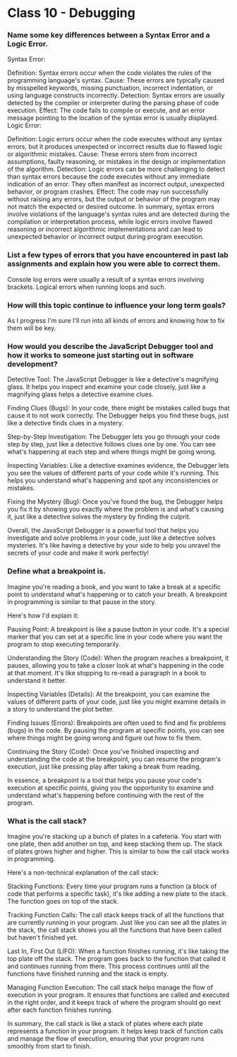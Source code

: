 # Class 10 - Debugging

### Name some key differences between a Syntax Error and a Logic Error.

Syntax Error:

Definition: Syntax errors occur when the code violates the rules of the programming language's syntax.
Cause: These errors are typically caused by misspelled keywords, missing punctuation, incorrect indentation, or using language constructs incorrectly.
Detection: Syntax errors are usually detected by the compiler or interpreter during the parsing phase of code execution.
Effect: The code fails to compile or execute, and an error message pointing to the location of the syntax error is usually displayed.
Logic Error:

Definition: Logic errors occur when the code executes without any syntax errors, but it produces unexpected or incorrect results due to flawed logic or algorithmic mistakes.
Cause: These errors stem from incorrect assumptions, faulty reasoning, or mistakes in the design or implementation of the algorithm.
Detection: Logic errors can be more challenging to detect than syntax errors because the code executes without any immediate indication of an error. They often manifest as incorrect output, unexpected behavior, or program crashes.
Effect: The code may run successfully without raising any errors, but the output or behavior of the program may not match the expected or desired outcome.
In summary, syntax errors involve violations of the language's syntax rules and are detected during the compilation or interpretation process, while logic errors involve flawed reasoning or incorrect algorithmic implementations and can lead to unexpected behavior or incorrect output during program execution.

### List a few types of errors that you have encountered in past lab assignments and explain how you were able to correct them.

Console log errors were usually a result of a syntax errors involving brackets. Logical errors when running loops and such.

### How will this topic continue to influence your long term goals?

As I progress I'm sure I'll run into all kinds of errors and knowing how to fix them will be key.

### How would you describe the JavaScript Debugger tool and how it works to someone just starting out in software development?

Detective Tool: The JavaScript Debugger is like a detective's magnifying glass. It helps you inspect and examine your code closely, just like a magnifying glass helps a detective examine clues.

Finding Clues (Bugs): In your code, there might be mistakes called bugs that cause it to not work correctly. The Debugger helps you find these bugs, just like a detective finds clues in a mystery.

Step-by-Step Investigation: The Debugger lets you go through your code step by step, just like a detective follows clues one by one. You can see what's happening at each step and where things might be going wrong.

Inspecting Variables: Like a detective examines evidence, the Debugger lets you see the values of different parts of your code while it's running. This helps you understand what's happening and spot any inconsistencies or mistakes.

Fixing the Mystery (Bug): Once you've found the bug, the Debugger helps you fix it by showing you exactly where the problem is and what's causing it, just like a detective solves the mystery by finding the culprit.

Overall, the JavaScript Debugger is a powerful tool that helps you investigate and solve problems in your code, just like a detective solves mysteries. It's like having a detective by your side to help you unravel the secrets of your code and make it work perfectly!

### Define what a breakpoint is.

 Imagine you're reading a book, and you want to take a break at a specific point to understand what's happening or to catch your breath. A breakpoint in programming is similar to that pause in the story.

Here's how I'd explain it:

Pausing Point: A breakpoint is like a pause button in your code. It's a special marker that you can set at a specific line in your code where you want the program to stop executing temporarily.

Understanding the Story (Code): When the program reaches a breakpoint, it pauses, allowing you to take a closer look at what's happening in the code at that moment. It's like stopping to re-read a paragraph in a book to understand it better.

Inspecting Variables (Details): At the breakpoint, you can examine the values of different parts of your code, just like you might examine details in a story to understand the plot better.

Finding Issues (Errors): Breakpoints are often used to find and fix problems (bugs) in the code. By pausing the program at specific points, you can see where things might be going wrong and figure out how to fix them.

Continuing the Story (Code): Once you've finished inspecting and understanding the code at the breakpoint, you can resume the program's execution, just like pressing play after taking a break from reading.

In essence, a breakpoint is a tool that helps you pause your code's execution at specific points, giving you the opportunity to examine and understand what's happening before continuing with the rest of the program.

### What is the call stack?

Imagine you're stacking up a bunch of plates in a cafeteria. You start with one plate, then add another on top, and keep stacking them up. The stack of plates grows higher and higher. This is similar to how the call stack works in programming.

Here's a non-technical explanation of the call stack:

Stacking Functions: Every time your program runs a function (a block of code that performs a specific task), it's like adding a new plate to the stack. The function goes on top of the stack.

Tracking Function Calls: The call stack keeps track of all the functions that are currently running in your program. Just like you can see all the plates in the stack, the call stack shows you all the functions that have been called but haven't finished yet.

Last In, First Out (LIFO): When a function finishes running, it's like taking the top plate off the stack. The program goes back to the function that called it and continues running from there. This process continues until all the functions have finished running and the stack is empty.

Managing Function Execution: The call stack helps manage the flow of execution in your program. It ensures that functions are called and executed in the right order, and it keeps track of where the program should go next after each function finishes running.

In summary, the call stack is like a stack of plates where each plate represents a function in your program. It helps keep track of function calls and manage the flow of execution, ensuring that your program runs smoothly from start to finish.


